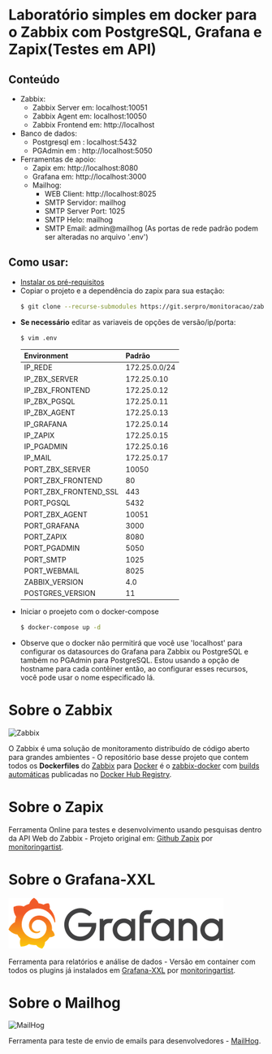 # Laboratório simples em docker para o Zabbix com PostgreSQL, Grafana e Zapix(Testes em API)

## Conteúdo 
  - Zabbix:
    - Zabbix Server em: localhost:10051
    - Zabbix Agent em: localhost:10050
    - Zabbix Frontend em: http://localhost
  - Banco de dados:
    - Postgresql em : localhost:5432
    - PGAdmin em : http://localhost:5050
  - Ferramentas de apoio:
    - Zapix em: http://localhost:8080
    - Grafana em: http://localhost:3000
    - Mailhog:
      - WEB Client: http://localhost:8025
      - SMTP Servidor: mailhog
      - SMTP Server Port: 1025
      - SMTP Helo: mailhog
      - SMTP Email: admin@mailhog
  (As portas de rede padrão podem ser alteradas no arquivo '.env')

## Como usar:
  - [Instalar os pré-requisitos](./REQUIREMENTS.md)
  - Copiar o projeto e a dependência do zapix para sua estação:
    ```sh
    $ git clone --recurse-submodules https://git.serpro/monitoracao/zabbix-lab.git
    ```
  - **Se necessário** editar as variaveis de opções de versão/ip/porta:
    ```sh
    $ vim .env
    ```
    | Environment            | Padrão
    | -------------------    | -----------
    | IP_REDE                | 172.25.0.0/24
    | IP_ZBX_SERVER          | 172.25.0.10
    | IP_ZBX_FRONTEND        | 172.25.0.12
    | IP_ZBX_PGSQL           | 172.25.0.11
    | IP_ZBX_AGENT           | 172.25.0.13
    | IP_GRAFANA             | 172.25.0.14
    | IP_ZAPIX               | 172.25.0.15
    | IP_PGADMIN             | 172.25.0.16
    | IP_MAIL                | 172.25.0.17
    | PORT_ZBX_SERVER        | 10050
    | PORT_ZBX_FRONTEND      | 80
    | PORT_ZBX_FRONTEND_SSL  | 443
    | PORT_PGSQL             | 5432
    | PORT_ZBX_AGENT         | 10051
    | PORT_GRAFANA           | 3000
    | PORT_ZAPIX             | 8080
    | PORT_PGADMIN           | 5050
    | PORT_SMTP              | 1025
    | PORT_WEBMAIL           | 8025
    | ZABBIX_VERSION         | 4.0
    | POSTGRES_VERSION       | 11
  - Iniciar o proejeto com o docker-compose
    ```sh
    $ docker-compose up -d
    ```
  - Observe que o docker não permitirá que você use 'localhost' para configurar os datasources do Grafana para Zabbix ou PostgreSQL e também no PGAdmin para PostgreSQL. Estou usando a opção de hostname para cada contêiner então, ao configurar esses recursos, você pode usar o nome especificado lá.

# Sobre o Zabbix

![Zabbix](https://assets.zabbix.com/img/logo/zabbix_logo_500x131.png)

O Zabbix é uma solução de monitoramento distribuído de código aberto para grandes ambientes - O repositório base desse projeto que contem todos os **Dockerfiles** do [Zabbix](https://zabbix.com/) para [Docker](https://www.docker.com/) é o [zabbix-docker](https://github.com/zabbix/zabbix-docker) com [builds automáticas](https://registry.hub.docker.com/u/zabbix/) publicadas no [Docker Hub Registry](https://registry.hub.docker.com/).

# Sobre o Zapix

Ferramenta Online para testes e desenvolvimento usando pesquisas dentro da API Web do Zabbix - Projeto original em: [Github Zapix](https://github.com/monitoringartist/zapix) por [monitoringartist](https://monitoringartist.com/).

# Sobre o Grafana-XXL

![Grafana](https://raw.githubusercontent.com/grafana/grafana/master/docs/logo-horizontal.png)

Ferramenta para relatórios e análise de dados - Versão em container com todos os plugins já instalados em [Grafana-XXL](https://github.com/monitoringartist/grafana-xxl) por [monitoringartist](https://monitoringartist.com/).

# Sobre o Mailhog

![MailHog](https://raw.githubusercontent.com/mailhog/MailHog-UI/master/assets/images/hog.png)

Ferramenta para teste de envio de emails para desenvolvedores - [MailHog](https://github.com/mailhog/MailHog).
